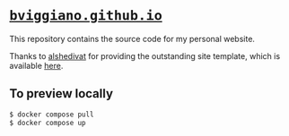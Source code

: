 # [`bviggiano.github.io`](https://bviggiano.github.io)

This repository contains the source code for my personal website.

Thanks to [alshedivat](https://github.com/alshedivat) for providing the outstanding site template, which is available [here](https://github.com/alshedivat/al-folio).


## To preview locally
```bash
$ docker compose pull
$ docker compose up
```